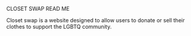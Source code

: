 CLOSET SWAP READ ME 


Closet swap is a website designed to allow users to donate or sell their clothes to support the LGBTQ community. 
